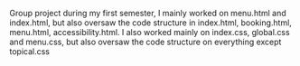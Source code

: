 Group project during my first semester, I mainly worked on menu.html and index.html, but also oversaw the code structure in index.html, booking.html, menu.html, accessibility.html.
I also worked mainly on index.css, global.css and menu.css, but also oversaw the code structure on everything except topical.css
